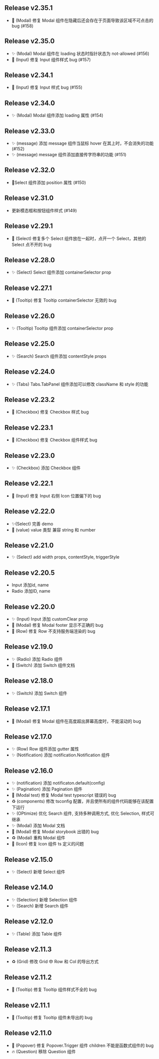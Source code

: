 ## Release v2.35.1
- 🐛 (Modal) 修复 Modal 组件在隐藏后还会存在于页面导致该区域不可点击的 bug (#158)

## Release v2.35.0
- ✨ (Modal) Modal 组件在 loading 状态时指针状态为 not-allowed (#156)
- 🐛 (Input) 修复 Input 组件样式 bug (#157)

## Release v2.34.1
- 🐛 (Input) 修复 Input 样式 bug (#155)

## Release v2.34.0
- ✨ (Modal) Modal 组件添加 loading 属性 (#154)

## Release v2.33.0
- ✨ (message) 添加 message 组件当鼠标 hover 在其上时，不会消失的功能 (#152)
- ✨ (message) message 组件添加直接传字符串的功能 (#151)

## Release v2.32.0
- Select 组件添加 position 属性 (#150)

## Release v2.31.0
- 更新模态框和按钮组件样式 (#149)

## Release v2.29.1
- 🐛 (Select) 修复多个 Select 组件放在一起时，点开一个 Select，其他的 Select 点不开的 bug

## Release v2.28.0
- ✨ (Select) Select 组件添加 containerSelector prop

## Release v2.27.1
- 🐛 (Tooltip) 修复 Tooltip containerSelector 无效的 bug

## Release v2.26.0
- ✨ (Tooltip) Tooltip 组件添加 containerSelector prop

## Release v2.25.0
- ✨ (Search) Search 组件添加 contentStyle props

## Release v2.24.0
- ✨ (Tabs) Tabs.TabPanel 组件添加可以修改 className 和 style 的功能

## Release v2.23.2
- 🐛 (Checkbox) 修复 Checkbox 样式 bug

## Release v2.23.1
- 🐛 (Checkbox) 修复 Checkbox 组件样式 bug

## Release v2.23.0
- ✨ (Checkbox) 添加 Checkbox 组件

## Release v2.22.1
- 🐛 (Input) 修复 Input 右侧 Icon 位置偏下的 bug

## Release v2.22.0
- ✨(Select) 完善 demo
- 🐛 (value) value 类型 兼容 string 和 number

## Release v2.21.0
- ✨ (Select) add width props, contentStyle, triggerStyle

## Release v2.20.5
- Input 添加id, name
- Radio 添加ID, name

## Release v2.20.0
- ✨ (Input) Input 添加 customClear prop
- 🐛 (Modal) 修复 Modal footer  显示不正确的 bug
- 🐛 (Row) 修复 Row 不支持服务端渲染的 bug

## Release v2.19.0
- ✨ (Radio) 添加 Radio 组件
- 📝 (Switch) 添加 Switch 组件文档

## Release v2.18.0
- ✨ (Switch) 添加 Switch 组件

## Release v2.17.1
- 🐛 (Modal) 修复 Modal 组件在高度超出屏幕高度时，不能滚动的 bug

## Release v2.17.0
- ✨ (Row) Row 组件添加 gutter 属性
- ✨ (Notification) 添加 notification.Notification 组件

## Release v2.16.0
- ✨ (notification) 添加 notificaton.default(config)
- ✨ (Pagination) 添加 Pagination 组件
- 🐛 (Modal test) 修复 Modal test typescript 错误的 bug
- ♻️ (components) 修改 tsconfig 配置，并且使所有的组件代码能够在该配置下运行
- ✨ (OPtimize) 优化 Search 组件, 支持多种调用方式, 优化 Selection, 样式可继承
- ✨ (Modal) 添加 Modal 文档
- 🐛 (Modal) 修复 Modal storybook 出错的 bug
- ♻️ (Modal) 重构 Modal 组件
- 🐛 (Icon) 修复 Icon 组件 ts 定义的问题


## Release v2.15.0
- ✨ (Select) 新增 Select 组件

## Release v2.14.0
- ✨ (Selection) 新增 Selection 组件
- ✨ (Search) 新增 Search 组件

## Release v2.12.0
- ✨ (Table) 添加 Table 组件

## Release v2.11.3
- ♻️ (Grid) 修改 Grid 中 Row 和 Col 的导出方式

## Release v2.11.2
- 🐛 (Tooltip) 修复 Tooltip 组件样式不全的 bug

## Release v2.11.1
- 🐛 (Tooltip) 修复 Tooltip 组件未导出的 bug

## Release v2.11.0
- 🐛 (Popover) 修复 Popover.Trigger 组件 children 不能是函数式组件的 bug
- 🔥 (Question) 移除 Question 组件
